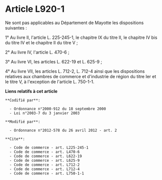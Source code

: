 # Article L920-1

Ne sont pas applicables au Département de Mayotte les dispositions suivantes : 

1° Au livre II, l'article L. 225-245-1, le chapitre IX du titre II, le chapitre IV bis du titre IV et le chapitre II du titre
V ; 

2° Au livre IV, l'article L. 470-6 ; 

3° Au livre VI, les articles L. 622-19 et L. 625-9 ; 

4° Au livre VII, les articles L. 712-2, 
L. 712-4 ainsi que les dispositions relatives aux chambres de commerce et d'industrie de région du titre Ier et le titre V, à
l'exception de l'article L. 750-1-1.

**Liens relatifs à cet article**

	**Codifié par**:

	  - Ordonnance n°2000-912 du 18 septembre 2000
	  - Loi n°2003-7 du 3 janvier 2003

	**Modifié par**:

	  - Ordonnance n°2012-578 du 26 avril 2012 - art. 2

	**Cite**:

	  - Code de commerce - art. L225-245-1
	  - Code de commerce - art. L470-6
	  - Code de commerce - art. L622-19
	  - Code de commerce - art. L625-9
	  - Code de commerce - art. L712-2
	  - Code de commerce - art. L712-4
	  - Code de commerce - art. L750-1-1
